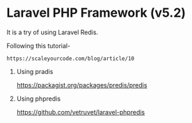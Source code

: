 # Laravel PHP Framework (v5.2)

It is a try of using Laravel Redis.

Following this tutorial- 

    https://scaleyourcode.com/blog/article/10

1. Using pradis 

    https://packagist.org/packages/predis/predis

2. Using phpredis

    https://github.com/vetruvet/laravel-phpredis

